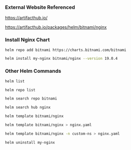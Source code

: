 ### External Website Referenced

https://artifacthub.io/

https://artifacthub.io/packages/helm/bitnami/nginx

### Install Nginx Chart

```sh
helm repo add bitnami https://charts.bitnami.com/bitnami

helm install my-nginx bitnami/nginx --version 19.0.4
```

### Other Helm Commands
```sh
helm list

helm repo list

helm search repo bitnami

helm search hub nginx

helm template bitnami/nginx

helm template bitnami/nginx > nginx.yaml

helm template bitnami/nginx -n custom-ns > nginx.yaml

helm uninstall my-nginx
```
